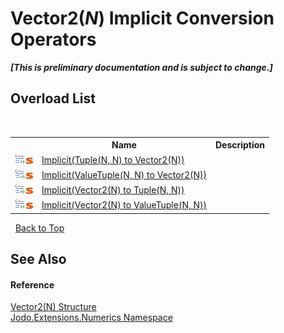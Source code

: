 # Vector2(*N*)&nbsp;Implicit Conversion Operators
 _**\[This is preliminary documentation and is subject to change.\]**_


## Overload List
&nbsp;<table><tr><th></th><th>Name</th><th>Description</th></tr><tr><td>![Public operator](media/puboperator.gif "Public operator")![Static member](media/static.gif "Static member")</td><td><a href="M_Jodo_Extensions_Numerics_Vector2_1_op_Implicit_2">Implicit(Tuple(N, N) to Vector2(N))</a></td><td /></tr><tr><td>![Public operator](media/puboperator.gif "Public operator")![Static member](media/static.gif "Static member")</td><td><a href="M_Jodo_Extensions_Numerics_Vector2_1_op_Implicit_3">Implicit(ValueTuple(N, N) to Vector2(N))</a></td><td /></tr><tr><td>![Public operator](media/puboperator.gif "Public operator")![Static member](media/static.gif "Static member")</td><td><a href="M_Jodo_Extensions_Numerics_Vector2_1_op_Implicit_1">Implicit(Vector2(N) to Tuple(N, N))</a></td><td /></tr><tr><td>![Public operator](media/puboperator.gif "Public operator")![Static member](media/static.gif "Static member")</td><td><a href="M_Jodo_Extensions_Numerics_Vector2_1_op_Implicit">Implicit(Vector2(N) to ValueTuple(N, N))</a></td><td /></tr></table>&nbsp;
<a href="#vector2(*n*)&nbsp;implicit-conversion-operators">Back to Top</a>

## See Also


#### Reference
<a href="T_Jodo_Extensions_Numerics_Vector2_1">Vector2(N) Structure</a><br /><a href="N_Jodo_Extensions_Numerics">Jodo.Extensions.Numerics Namespace</a><br />